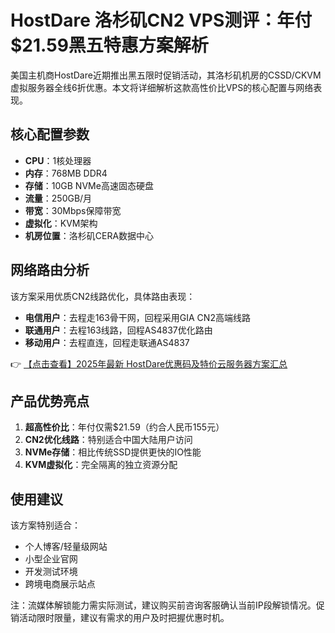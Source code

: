 # HostDare 洛杉矶CN2 VPS测评：年付$21.59黑五特惠方案解析

美国主机商HostDare近期推出黑五限时促销活动，其洛杉矶机房的CSSD/CKVM虚拟服务器全线6折优惠。本文将详细解析这款高性价比VPS的核心配置与网络表现。

## 核心配置参数
- **CPU**：1核处理器
- **内存**：768MB DDR4
- **存储**：10GB NVMe高速固态硬盘
- **流量**：250GB/月
- **带宽**：30Mbps保障带宽
- **虚拟化**：KVM架构
- **机房位置**：洛杉矶CERA数据中心

## 网络路由分析
该方案采用优质CN2线路优化，具体路由表现：
- **电信用户**：去程走163骨干网，回程采用GIA CN2高端线路
- **联通用户**：去程163线路，回程AS4837优化路由
- **移动用户**：去程直连，回程走联通AS4837

👉 [【点击查看】2025年最新 HostDare优惠码及特价云服务器方案汇总](https://bit.ly/hostdare)

## 产品优势亮点
1. **超高性价比**：年付仅需$21.59（约合人民币155元）
2. **CN2优化线路**：特别适合中国大陆用户访问
3. **NVMe存储**：相比传统SSD提供更快的IO性能
4. **KVM虚拟化**：完全隔离的独立资源分配

## 使用建议
该方案特别适合：
- 个人博客/轻量级网站
- 小型企业官网
- 开发测试环境
- 跨境电商展示站点

注：流媒体解锁能力需实际测试，建议购买前咨询客服确认当前IP段解锁情况。促销活动限时限量，建议有需求的用户及时把握优惠时机。